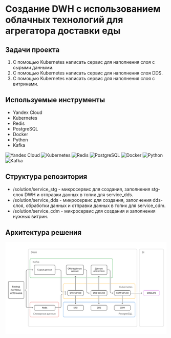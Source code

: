 # Создание DWH с использованием облачных технологий для агрегатора доставки еды

## Задачи проекта
1. С помощью Kubernetes написать сервис для наполнения слоя с сырыми данными.
2. С помощью Kubernetes написать сервис для наполнения слоя DDS.
3. С помощью Kubernetes написать сервис для наполнения слоя с витринами.

## Используемые инструменты

- Yandex Cloud
- Kubernetes
- Redis
- PostgreSQL
- Docker
- Python
- Kafka

![Yandex Cloud](https://img.shields.io/badge/-Yandex_Cloud-white)
![Kubernetes](https://img.shields.io/badge/-Kubernetes-blue)
![Redis](https://img.shields.io/badge/-Redis-red)
![PostgreSQL](https://img.shields.io/badge/-PostgreSQL-salad)
![Docker](https://img.shields.io/badge/-Docker-blue)
![Python](https://img.shields.io/badge/-Python-blue)
![Kafka](https://img.shields.io/badge/-Kafka-orange)

## Структура репозитория

- /solution/service_stg - микросервис для создания, заполнения stg-слоя DWH и отправки данных в топик для service_dds.
- /solution/service_dds - микросервис для создания, заполнения dds-слоя, обработки данных и отправки данных в топик для service_cdm.
- /solution/service_cdm - микросервис для создания и заполнения нужных витрин.

## Архитектура решения

![Архитектура решения](img/Image.png)
